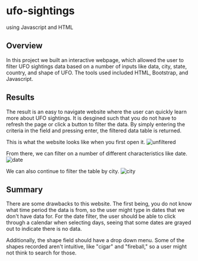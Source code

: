 # ufo-sightings
using Javascript and HTML

## Overview
In this project we built an interactive webpage, which allowed the user to filter UFO sightings data based on a number of inputs like data, city, state, country, and shape of UFO. The tools used included HTML, Bootstrap, and Javascript.

## Results
The result is an easy to navigate website where the user can quickly learn more about UFO sightings. It is desgined such that you do not have to refresh the page or click a button to filter the data. By simply entering the criteria in the field and pressing enter, the filtered data table is returned. 

This is what the website looks like when you first open it. 
![unfiltered](../Images/unfiltered.PNG)

From there, we can filter on a number of different characteristics like date.
![date](../Images/date.PNG)

We can also continue to filter the table by city.
![city](../Images/city.PNG)


## Summary
There are some drawbacks to this website. The first being, you do not know what time period the data is from, so the user might type in dates that we don't have data for. For the date filter, the user should be able to click through a calendar when selecting days, seeing that some dates are grayed out to indicate there is no data.

Additionally, the shape field should have a drop down menu. Some of the shapes recorded aren't intuitive, like "cigar" and "fireball," so a user might not think to search for those. 



